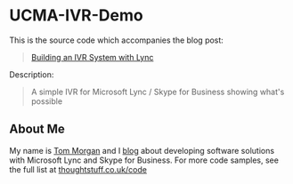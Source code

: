 # UCMA-IVR-Demo

This is the source code which accompanies the blog post:

> [Building an IVR System with Lync](http://blog.thoughtstuff.co.uk/2015/03/building-an-ivr-system-with-lync/)

Description:

> A simple IVR for Microsoft Lync / Skype for Business showing what's possible

## About Me

My name is [Tom Morgan](http://thoughtstuff.co.uk) and I [blog](http://blog.thoughtstuff.co.uk) about developing software solutions with Microsoft Lync and Skype for Business. For more code samples, see the full list at [thoughtstuff.co.uk/code](http://thoughtstuff.co.uk/code)
